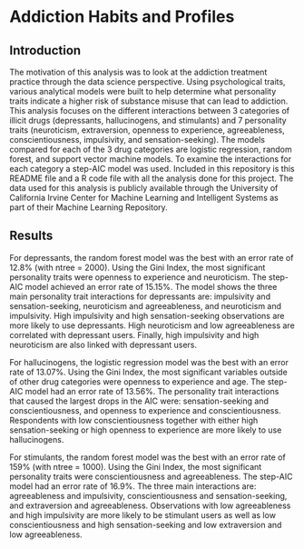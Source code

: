# Addiction Habits and Profiles

## Introduction
The motivation of this analysis was to look at the addiction treatment practice through the data science perspective. Using psychological traits, various analytical models were built to help determine what personality traits indicate a higher risk of substance misuse that can lead to addiction. This analysis focuses on the different interactions between 3 categories of illicit drugs (depressants, hallucinogens, and stimulants) and 7 personality traits (neuroticism, extraversion, openness to experience, agreeableness, conscientiousness, impulsivity, and sensation-seeking). The models compared for each of the 3 drug categories are logistic regression, random forest, and support vector machine models. To examine the interactions for each category a step-AIC model was used. Included in this repository is this README file and a R code file with all the analysis done for this project. The data used for this analysis is publicly available through the University of California Irvine Center for Machine Learning and Intelligent Systems as part of their Machine Learning Repository.

## Results
For depressants, the random forest model was the best with an error rate of 12.8% (with ntree = 2000). Using the Gini Index, the most significant personality traits were openness to experience and neuroticism. The step-AIC model achieved an error rate of 15.15%. The model shows the three main personality trait interactions for depressants are: impulsivity and sensation-seeking, neuroticism and agreeableness, and neuroticism and impulsivity. High impulsivity and high sensation-seeking observations are more likely to use depressants. High neuroticism and low agreeableness are correlated with depressant users. Finally, high impulsivity and high neuroticism are also linked with depressant users.

For hallucinogens, the logistic regression model was the best with an error rate of 13.07%. Using the Gini Index, the most significant variables outside of other drug categories were openness to experience and age. The step-AIC model had an error rate of 13.56%. The personality trait interactions that caused the largest drops in the AIC were: sensation-seeking and conscientiousness, and openness to experience and conscientiousness. Respondents with low conscientiousness together with either high sensation-seeking or high openness to experience are more likely to use hallucinogens.

For stimulants, the random forest model was the best with an error rate of 159% (with ntree = 1000). Using the Gini Index, the most significant personality traits were conscientiousness and agreeableness. The step-AIC model had an error rate of 16.9%. The three main interactions are: agreeableness and impulsivity, conscientiousness and sensation-seeking, and extraversion and agreeableness. Observations with low agreeableness and high impulsivity are more likely to be stimulant users as well as low conscientiousness and high sensation-seeking and low extraversion and low agreeableness.
